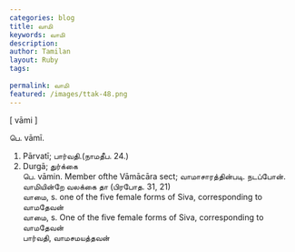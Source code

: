 ```yaml
---
categories: blog
title: வாமி
keywords: வாமி
description: 
author: Tamilan
layout: Ruby
tags: 
 
permalink: வாமி
featured: /images/ttak-48.png
---
```

  
[ vāmi ]  
  
பெ. vāmī.   
1. Pārvatī; பார்வதி.(நாமதீப. 24.)   
2. Durgā; துர்க்கை  
பெ. vāmin. Member ofthe Vāmācāra sect; வாமாசாரத்தின்படி. நடப்போன். வாமியின்றே வலக்கை தா (பிரபோத. 31, 21)  
வாமை, s. one of the five female forms of Siva, corresponding to வாமதேவன்  
வாமை, s. One of the five female forms of Siva, corresponding to வாமதேவன்  
பார்வதி, வாமசமயத்தவன்